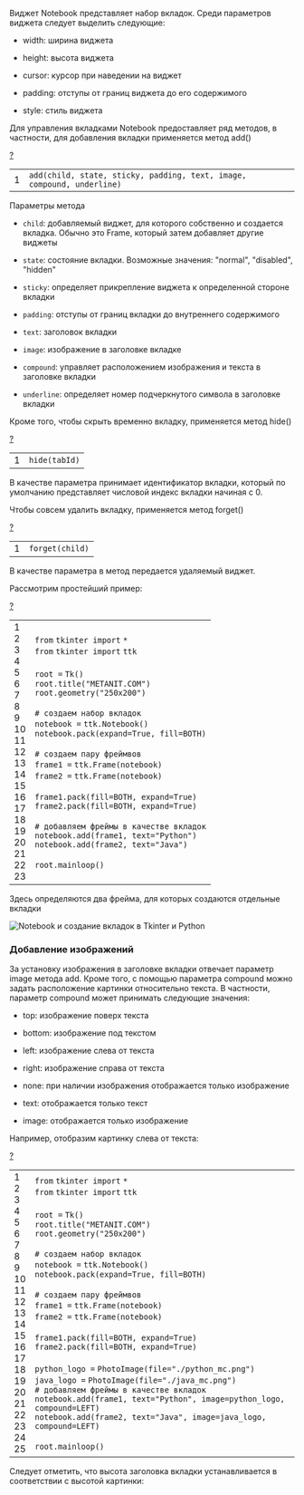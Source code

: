 Виджет Notebook представляет набор вкладок. Среди параметров виджета следует выделить следующие:

-   width: ширина виджета
    
-   height: высота виджета
    
-   cursor: курсор при наведении на виджет
    
-   padding: отступы от границ виджета до его содержимого
    
-   style: стиль виджета
    

Для управления вкладками Notebook предоставляет ряд методов, в частности, для добавления вкладки применяется метод add()

[?](https://metanit.com/python/tkinter/2.19.php#)

<table border="0" cellpadding="0" cellspacing="0"><tbody><tr><td class="gutter"><div class="line number1 index0 alt2">1</div></td><td class="code"><div class="container"><div class="line number1 index0 alt2"><code class="py plain">add(child, state, sticky, padding, text, image, compound, underline)</code></div></div></td></tr></tbody></table>

Параметры метода

-   `child`: добавляемый виджет, для которого собственно и создается вкладка. Обычно это Frame, который затем добавляет другие виджеты
    
-   `state`: состояние вкладки. Возможные значения: "normal", "disabled", "hidden"
    
-   `sticky`: определяет прикрепление виджета к определенной стороне вкладки
    
-   `padding`: отступы от границ вкладки до внутреннего содержимого
    
-   `text`: заголовок вкладки
    
-   `image`: изображение в заголовке вкладке
    
-   `compound`: управляет расположением изображения и текста в заголовке вкладки
    
-   `underline`: определяет номер подчеркнутого символа в заголовке вкладки
    

Кроме того, чтобы скрыть временно вкладку, применяется метод hide()

[?](https://metanit.com/python/tkinter/2.19.php#)

<table border="0" cellpadding="0" cellspacing="0"><tbody><tr><td class="gutter"><div class="line number1 index0 alt2">1</div></td><td class="code"><div class="container"><div class="line number1 index0 alt2"><code class="py plain">hide(tabId)</code></div></div></td></tr></tbody></table>

В качестве параметра принимает идентификатор вкладки, который по умолчанию представляет числовой индекс вкладки начиная с 0.

Чтобы совсем удалить вкладку, применяется метод forget()

[?](https://metanit.com/python/tkinter/2.19.php#)

<table border="0" cellpadding="0" cellspacing="0"><tbody><tr><td class="gutter"><div class="line number1 index0 alt2">1</div></td><td class="code"><div class="container"><div class="line number1 index0 alt2"><code class="py plain">forget(child)</code></div></div></td></tr></tbody></table>

В качестве параметра в метод передается удаляемый виджет.

Рассмотрим простейший пример:

[?](https://metanit.com/python/tkinter/2.19.php#)

<table border="0" cellpadding="0" cellspacing="0"><tbody><tr><td class="gutter"><div class="line number1 index0 alt2">1</div><div class="line number2 index1 alt1">2</div><div class="line number3 index2 alt2">3</div><div class="line number4 index3 alt1">4</div><div class="line number5 index4 alt2">5</div><div class="line number6 index5 alt1">6</div><div class="line number7 index6 alt2">7</div><div class="line number8 index7 alt1">8</div><div class="line number9 index8 alt2">9</div><div class="line number10 index9 alt1">10</div><div class="line number11 index10 alt2">11</div><div class="line number12 index11 alt1">12</div><div class="line number13 index12 alt2">13</div><div class="line number14 index13 alt1">14</div><div class="line number15 index14 alt2">15</div><div class="line number16 index15 alt1">16</div><div class="line number17 index16 alt2">17</div><div class="line number18 index17 alt1">18</div><div class="line number19 index18 alt2">19</div><div class="line number20 index19 alt1">20</div><div class="line number21 index20 alt2">21</div><div class="line number22 index21 alt1">22</div><div class="line number23 index22 alt2">23</div></td><td class="code"><div class="container"><div class="line number1 index0 alt2"><code class="py keyword">from</code> <code class="py plain">tkinter </code><code class="py keyword">import</code> <code class="py keyword">*</code></div><div class="line number2 index1 alt1"><code class="py keyword">from</code> <code class="py plain">tkinter </code><code class="py keyword">import</code> <code class="py plain">ttk</code></div><div class="line number3 index2 alt2">&nbsp;</div><div class="line number4 index3 alt1"><code class="py plain">root </code><code class="py keyword">=</code> <code class="py plain">Tk()</code></div><div class="line number5 index4 alt2"><code class="py plain">root.title(</code><code class="py string">"METANIT.COM"</code><code class="py plain">)</code></div><div class="line number6 index5 alt1"><code class="py plain">root.geometry(</code><code class="py string">"250x200"</code><code class="py plain">)</code></div><div class="line number7 index6 alt2">&nbsp;</div><div class="line number8 index7 alt1"><code class="py comments"># создаем набор вкладок</code></div><div class="line number9 index8 alt2"><code class="py plain">notebook </code><code class="py keyword">=</code> <code class="py plain">ttk.Notebook()</code></div><div class="line number10 index9 alt1"><code class="py plain">notebook.pack(expand</code><code class="py keyword">=</code><code class="py color1">True</code><code class="py plain">, fill</code><code class="py keyword">=</code><code class="py plain">BOTH)</code></div><div class="line number11 index10 alt2">&nbsp;</div><div class="line number12 index11 alt1"><code class="py comments"># создаем пару фреймвов</code></div><div class="line number13 index12 alt2"><code class="py plain">frame1 </code><code class="py keyword">=</code> <code class="py plain">ttk.Frame(notebook)</code></div><div class="line number14 index13 alt1"><code class="py plain">frame2 </code><code class="py keyword">=</code> <code class="py plain">ttk.Frame(notebook)</code></div><div class="line number15 index14 alt2">&nbsp;</div><div class="line number16 index15 alt1"><code class="py plain">frame1.pack(fill</code><code class="py keyword">=</code><code class="py plain">BOTH, expand</code><code class="py keyword">=</code><code class="py color1">True</code><code class="py plain">)</code></div><div class="line number17 index16 alt2"><code class="py plain">frame2.pack(fill</code><code class="py keyword">=</code><code class="py plain">BOTH, expand</code><code class="py keyword">=</code><code class="py color1">True</code><code class="py plain">)</code></div><div class="line number18 index17 alt1">&nbsp;</div><div class="line number19 index18 alt2"><code class="py comments"># добавляем фреймы в качестве вкладок</code></div><div class="line number20 index19 alt1"><code class="py plain">notebook.add(frame1, text</code><code class="py keyword">=</code><code class="py string">"Python"</code><code class="py plain">)</code></div><div class="line number21 index20 alt2"><code class="py plain">notebook.add(frame2, text</code><code class="py keyword">=</code><code class="py string">"Java"</code><code class="py plain">)</code></div><div class="line number22 index21 alt1">&nbsp;</div><div class="line number23 index22 alt2"><code class="py plain">root.mainloop()</code></div></div></td></tr></tbody></table>

Здесь определяются два фрейма, для которых создаются отдельные вкладки

![Notebook и создание вкладок в Tkinter и Python](https://metanit.com/python/tkinter/2.19.php./pics/2.85.png)

### Добавление изображений

За установку изображения в заголовке вкладки отвечает параметр image метода add. Кроме того, с помощью параметра compound можно задать расположение картинки относительно текста. В частности, параметр compound может принимать следующие значения:

-   top: изображение поверх текста
    
-   bottom: изображение под текстом
    
-   left: изображение слева от текста
    
-   right: изображение справа от текста
    
-   none: при наличии изображения отображается только изображение
    
-   text: отображается только текст
    
-   image: отображается только изображение
    

Например, отобразим картинку слева от текста:

[?](https://metanit.com/python/tkinter/2.19.php#)

<table border="0" cellpadding="0" cellspacing="0"><tbody><tr><td class="gutter"><div class="line number1 index0 alt2">1</div><div class="line number2 index1 alt1">2</div><div class="line number3 index2 alt2">3</div><div class="line number4 index3 alt1">4</div><div class="line number5 index4 alt2">5</div><div class="line number6 index5 alt1">6</div><div class="line number7 index6 alt2">7</div><div class="line number8 index7 alt1">8</div><div class="line number9 index8 alt2">9</div><div class="line number10 index9 alt1">10</div><div class="line number11 index10 alt2">11</div><div class="line number12 index11 alt1">12</div><div class="line number13 index12 alt2">13</div><div class="line number14 index13 alt1">14</div><div class="line number15 index14 alt2">15</div><div class="line number16 index15 alt1">16</div><div class="line number17 index16 alt2">17</div><div class="line number18 index17 alt1">18</div><div class="line number19 index18 alt2">19</div><div class="line number20 index19 alt1">20</div><div class="line number21 index20 alt2">21</div><div class="line number22 index21 alt1">22</div><div class="line number23 index22 alt2">23</div><div class="line number24 index23 alt1">24</div><div class="line number25 index24 alt2">25</div></td><td class="code"><div class="container"><div class="line number1 index0 alt2"><code class="py keyword">from</code> <code class="py plain">tkinter </code><code class="py keyword">import</code> <code class="py keyword">*</code></div><div class="line number2 index1 alt1"><code class="py keyword">from</code> <code class="py plain">tkinter </code><code class="py keyword">import</code> <code class="py plain">ttk</code></div><div class="line number3 index2 alt2">&nbsp;</div><div class="line number4 index3 alt1"><code class="py plain">root </code><code class="py keyword">=</code> <code class="py plain">Tk()</code></div><div class="line number5 index4 alt2"><code class="py plain">root.title(</code><code class="py string">"METANIT.COM"</code><code class="py plain">)</code></div><div class="line number6 index5 alt1"><code class="py plain">root.geometry(</code><code class="py string">"250x200"</code><code class="py plain">)</code></div><div class="line number7 index6 alt2">&nbsp;</div><div class="line number8 index7 alt1"><code class="py comments"># создаем набор вкладок</code></div><div class="line number9 index8 alt2"><code class="py plain">notebook </code><code class="py keyword">=</code> <code class="py plain">ttk.Notebook()</code></div><div class="line number10 index9 alt1"><code class="py plain">notebook.pack(expand</code><code class="py keyword">=</code><code class="py color1">True</code><code class="py plain">, fill</code><code class="py keyword">=</code><code class="py plain">BOTH)</code></div><div class="line number11 index10 alt2">&nbsp;</div><div class="line number12 index11 alt1"><code class="py comments"># создаем пару фреймвов</code></div><div class="line number13 index12 alt2"><code class="py plain">frame1 </code><code class="py keyword">=</code> <code class="py plain">ttk.Frame(notebook)</code></div><div class="line number14 index13 alt1"><code class="py plain">frame2 </code><code class="py keyword">=</code> <code class="py plain">ttk.Frame(notebook)</code></div><div class="line number15 index14 alt2">&nbsp;</div><div class="line number16 index15 alt1"><code class="py plain">frame1.pack(fill</code><code class="py keyword">=</code><code class="py plain">BOTH, expand</code><code class="py keyword">=</code><code class="py color1">True</code><code class="py plain">)</code></div><div class="line number17 index16 alt2"><code class="py plain">frame2.pack(fill</code><code class="py keyword">=</code><code class="py plain">BOTH, expand</code><code class="py keyword">=</code><code class="py color1">True</code><code class="py plain">)</code></div><div class="line number18 index17 alt1">&nbsp;</div><div class="line number19 index18 alt2"><code class="py plain">python_logo </code><code class="py keyword">=</code> <code class="py plain">PhotoImage(</code><code class="py functions">file</code><code class="py keyword">=</code><code class="py string">"./python_mc.png"</code><code class="py plain">)</code></div><div class="line number20 index19 alt1"><code class="py plain">java_logo </code><code class="py keyword">=</code> <code class="py plain">PhotoImage(</code><code class="py functions">file</code><code class="py keyword">=</code><code class="py string">"./java_mc.png"</code><code class="py plain">)</code></div><div class="line number21 index20 alt2"><code class="py comments"># добавляем фреймы в качестве вкладок</code></div><div class="line number22 index21 alt1"><code class="py plain">notebook.add(frame1, text</code><code class="py keyword">=</code><code class="py string">"Python"</code><code class="py plain">, image</code><code class="py keyword">=</code><code class="py plain">python_logo, compound</code><code class="py keyword">=</code><code class="py plain">LEFT)</code></div><div class="line number23 index22 alt2"><code class="py plain">notebook.add(frame2, text</code><code class="py keyword">=</code><code class="py string">"Java"</code><code class="py plain">, image</code><code class="py keyword">=</code><code class="py plain">java_logo, compound</code><code class="py keyword">=</code><code class="py plain">LEFT)</code></div><div class="line number24 index23 alt1">&nbsp;</div><div class="line number25 index24 alt2"><code class="py plain">root.mainloop()</code></div></div></td></tr></tbody></table>

Следует отметить, что высота заголовка вкладки устанавливается в соответствии с высотой картинки: